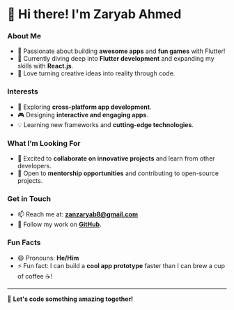 # 👋 Hi there! I'm Zaryab Ahmed  

### About Me  
- 🌟 Passionate about building **awesome apps** and **fun games** with Flutter!  
- 🌱 Currently diving deep into **Flutter development** and expanding my skills with **React.js**.  
- 🎯 Love turning creative ideas into reality through code.  

### Interests  
- 🚀 Exploring **cross-platform app development**.  
- 🎮 Designing **interactive and engaging apps**.  
- 💡 Learning new frameworks and **cutting-edge technologies**.  

### What I’m Looking For  
- 💞️ Excited to **collaborate on innovative projects** and learn from other developers.  
- 🤝 Open to **mentorship opportunities** and contributing to open-source projects.  

### Get in Touch  
- 📫 Reach me at: **[zanzaryab8@gmail.com](mailto:zanzaryab8@gmail.com)**  
- 💬 Follow my work on **[GitHub](https://github.com/Zan-Zaryab7)**.  

### Fun Facts  
- 😄 Pronouns: **He/Him**  
- ⚡ Fun fact: I can build a **cool app prototype** faster than I can brew a cup of coffee ☕!  

---

🚀 **Let's code something amazing together!**  

